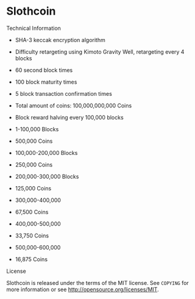 Slothcoin
==============

Technical Information

+ SHA-3 keccak encryption algorithm
+ Difficulty retargeting using Kimoto Gravity Well, retargeting every 4 blocks
+ 60 second block times
+ 100 block maturity times
+ 5 block transaction confirmation times

+ Total amount of coins: 100,000,000,000 Coins
+ Block reward halving every 100,000 blocks
+ 1-100,000 Blocks 
+ 500,000 Coins
+ 100,000-200,000 Blocks
+ 250,000 Coins
+ 200,000-300,000 Blocks
+ 125,000 Coins
+ 300,000-400,000
+ 67,500 Coins
+ 400,000-500,000
+ 33,750 Coins
+ 500,000-600,000
+ 16,875 Coins




License


Slothcoin is released under the terms of the MIT license. See `COPYING` for more
information or see http://opensource.org/licenses/MIT.
